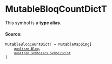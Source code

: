 # MutableBloqCountDictT

This symbol is a **type alias**.



#### Source:

<pre class="devsite-click-to-copy prettyprint lang-py tfo-signature-link">
<code>MutableBloqCountDictT = MutableMapping[
    <a href="../../qualtran/Bloq.html"><code>qualtran.Bloq</code></a>,
    <a href="../../qualtran/symbolics/SymbolicInt.html"><code>qualtran.symbolics.SymbolicInt</code></a>
]
</code></pre>



<!-- Placeholder for "Used in" -->
